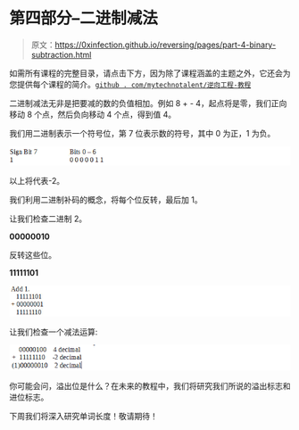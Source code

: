 # 第四部分–二进制减法

> 原文：<https://0xinfection.github.io/reversing/pages/part-4-binary-subtraction.html>

如需所有课程的完整目录，请点击下方，因为除了课程涵盖的主题之外，它还会为您提供每个课程的简介。[`github . com/mytechnotalent/逆向工程-教程`](https://github.com/mytechnotalent/Reverse-Engineering-Tutorial)

二进制减法无非是把要减的数的负值相加。例如 8 + - 4，起点将是零，我们正向移动 8 个点，然后负向移动 4 个点，得到值 4。

我们用二进制表示一个符号位，第 7 位表示数的符号，其中 0 为正，1 为负。

![](img/dc77a3d038796c4e7bae86308aecb187.png)

以上将代表-2。

我们利用二进制补码的概念，将每个位反转，最后加 1。

让我们检查二进制 2。

**00000010**

反转这些位。

**11111101**

![](img/8eb8d8512c174f8c10e18b6b8d540132.png)

让我们检查一个减法运算:

![](img/49f5bafef451d5b5d681ac1c844a8def.png)

你可能会问，溢出位是什么？在未来的教程中，我们将研究我们所说的溢出标志和进位标志。

下周我们将深入研究单词长度！敬请期待！
